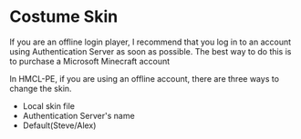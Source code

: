 # Costume Skin

If you are an offline login player, I recommend that you log in to an account using Authentication Server as soon as possible. The best way to do this is to purchase a Microsoft Minecraft account

In HMCL-PE, if you are using an offline account, there are three ways to change the skin.

* Local skin file
* Authentication Server's name
* Default(Steve/Alex)

